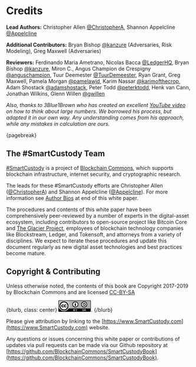 # Credits #

**Lead Authors:** Christopher Allen [@ChristopherA](https://twitter.com/ChristopherA), Shannon Appelcline [@Appelcline](https://twitter.com/Appelcline)

**Additional Contributors:** Bryan Bishop [@kanzure](https://twitter.com/kanzure) (Adversaries, Risk Modeling), Greg Maxwell (Adversaries)

**Reviewers:** Ferdinando Maria Ametrano, Nicolas Bacca [@LedgerHQ](https://twitter.com/LedgerHQ), Bryan Bishop [@kanzure](https://twitter.com/kanzure), Miron C., Angus Champion de Crespigny [@anguschampion](https://twitter.com/AngusChampion), Tuur Deemester [@TuurDemeester](https://twitter.com/TuurDemeester), Ryan Grant, Greg Maxwell, Pamela Morgan [@pamelawjd](https://twitter.com/pamelawjd), Karim Nassar [@karimofthecrop](https://twitter.com/karimofthecrop), Adam Shostack [@adamshostack](https://twitter.com/adamshostack), Peter Todd [@peterktodd](https://twitter.com/peterktodd), Henk van Cann, Jonathan Wilkins, Glenn Willen [@gwillen](https://twitter.com/gwillen)

_Also, thanks to 3Blue1Brown who has created an excellent [*YouTube video*](https://www.youtube.com/watch?v=S9JGmA5_unY) on how to think about large numbers. We borrowed his process, but adapted it in our own way. Any understanding comes from his approach, while any mistakes in calculation are ours._

{pagebreak}

## The #SmartCustody Team

[#SmartCustody](https://www.SmartCustody.com) is a project of [Blockchain Commons](https://www.BlockchainCommons.com), which supports blockchain infrastructure, internet security, and cryptographic research.

The leads for these #SmartCustody efforts are Christopher Allen ([@ChristopherA](https://twitter.com/ChristopherA)) and Shannon Appelcline ([@Appelcline](https://twitter.com/Appelcline)). For more information see [Author Bios](#author-bios) at end of this white paper.

The procedures and contents of this white paper have been comprehensively peer-reviewed by a number of experts in the digital-asset ecosystem, including contributors to open-source project like Bitcoin Core and [The Glacier Project](https://glacierprotocol.org/), employees of blockchain technology companies like Blockstream, Ledger, and Tokensoft, and attorneys from a variety of disciplines. We expect to iterate these procedures and update this document regularly as new digital asset technologies and best practices become mature.

## Copyright & Contributing

Unless otherwise noted, the contents of this book are Copyright 2017-2019 by Blockchain Commons and are licensed [CC-BY-SA](https://creativecommons.org/licenses/by-sa/4.0/) 

{blurb, class: center}
![](resources/cc-by-sa.png).
{/blurb}

Please give attribution by linking to the [https://www.SmartCustody.com](https://www.SmartCustody.com) website.

Any questions or issues concerning this white paper or contributions of updates via pull requests can be made via our Github repository at [https://github.com/BlockchainCommons/SmartCustodyBook](https://github.com/BlockchainCommons/SmartCustodyBook).



